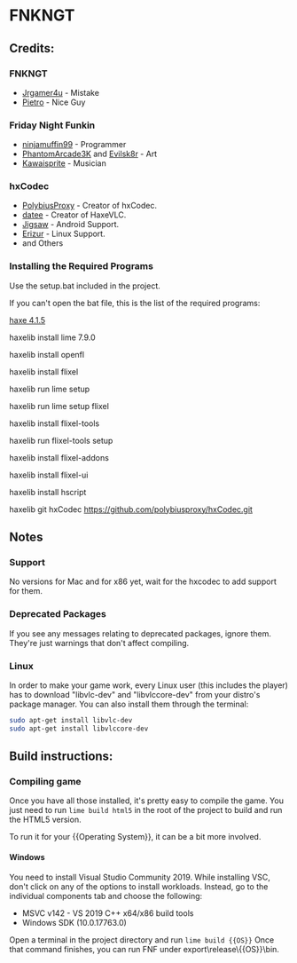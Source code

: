 # FNKNGT

## Credits:

### FNKNGT
- [Jrgamer4u](https://twitter.com/okobern) - Mistake
- [Pietro](https://twitter.com/AnimatedHooman) - Nice Guy

### Friday Night Funkin
- [ninjamuffin99](https://twitter.com/ninja_muffin99) - Programmer
- [PhantomArcade3K](https://twitter.com/phantomarcade3k) and [Evilsk8r](https://twitter.com/evilsk8r) - Art
- [Kawaisprite](https://twitter.com/kawaisprite) - Musician

### hxCodec
- [PolybiusProxy](https://twitter.com/polybiusproxy) - Creator of hxCodec.
- [datee](https://twitter.com/d0oo0p) - Creator of HaxeVLC.
- [Jigsaw](https://twitter.com/jigsaw1_ma) - Android Support.
- [Erizur](https://twitter.com/am_erizur) - Linux Support.
- and Others

### Installing the Required Programs
Use the setup.bat included in the project.

If you can't open the bat file, this is the list of the required programs:

[haxe 4.1.5](https://haxe.org/download/version/4.1.5/)

haxelib install lime 7.9.0

haxelib install openfl

haxelib install flixel

haxelib run lime setup

haxelib run lime setup flixel

haxelib install flixel-tools

haxelib run flixel-tools setup

haxelib install flixel-addons

haxelib install flixel-ui

haxelib install hscript

haxelib git hxCodec https://github.com/polybiusproxy/hxCodec.git

## Notes

### Support
No versions for Mac and for x86 yet, wait for the hxcodec to add support for them.

### Deprecated Packages
If you see any messages relating to deprecated packages, ignore them. They're just warnings that don't affect compiling.

### Linux
In order to make your game work, every Linux user (this includes the player) has to download "libvlc-dev" and "libvlccore-dev" from your distro's package manager. You can also install them through the terminal:

```bash
sudo apt-get install libvlc-dev
sudo apt-get install libvlccore-dev
```

## Build instructions:

### Compiling game
Once you have all those installed, it's pretty easy to compile the game.
You just need to run `lime build html5` in the root of the project to build and run the HTML5 version.

To run it for your {{Operating System}}, it can be a bit more involved.

#### Windows
You need to install Visual Studio Community 2019. While installing VSC, don't click on any of the options to install workloads.
Instead, go to the individual components tab and choose the following:
* MSVC v142 - VS 2019 C++ x64/x86 build tools
* Windows SDK (10.0.17763.0)

Open a terminal in the project directory and run `lime build {{OS}}`
Once that command finishes, you can run FNF under export\release\\{{OS}}\bin.

